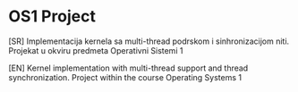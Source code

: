 # OS1 Project

[SR]
Implementacija kernela sa multi-thread podrskom i sinhronizacijom niti. Projekat u okviru predmeta Operativni Sistemi 1

[EN]
Kernel implementation with multi-thread support and thread synchronization. Project within the course Operating Systems 1
 
